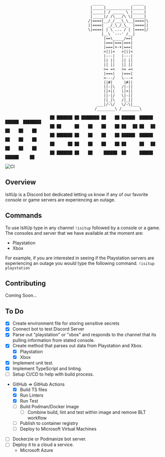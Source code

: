 ```
                                       _____             _____
                                      |_____|___________|_____|
                                      |_____| / _____ \ |_____|
                                      |_____|/ /\___/\ \|_____|
                                     /|====|__/_/___\_\__|====|\
                                     ||====|  _/_\_/_\_  |====||
                                     \|====| | \ ... / | |====|/
                                           |__\ `---' /__|
                                            |==\_____/==|
                                            |===|===|===|
                                            |===|+-+|===|
                                            >|||<   >|||<
                                            |---|   |---|
                                            || ||   || ||
                                            || ||   || ||
                                            >= =<   >= =<
                                            |===|   |===|
                                            >---/   \---<
                                            ||#|     |#||
                                            ||-|\   /|-||
                                            ||+||   ||+||
                                            ||-|/   \|-||
                                            ||_|\   /|_||      
                                         ___|/-\/   \/-\|___
                                        /________\ /________\
            
                    ██ ███████ ██ ████████ ██    ██ ██████  ██████   ██████  ████████ 
                    ██ ██      ██    ██    ██    ██ ██   ██ ██   ██ ██    ██    ██    
                    ██ ███████ ██    ██    ██    ██ ██████  ██████  ██    ██    ██    
                    ██      ██ ██    ██    ██    ██ ██      ██   ██ ██    ██    ██    
                    ██ ███████ ██    ██     ██████  ██      ██████   ██████     ██ 

```
![CI](https://github.com/thestrugglingblack/isitupbot/workflows/CI/badge.svg)

## Overview
IsItUp is a Discord bot dedicated letting us know if any of our favorite console or game servers are experiencing an outage.

## Commands
To use IsItUp type in any channel `!isitup` followed by a console or a game.
The consoles and server that we have available at the moment are:
* Playstation
* Xbox

For example, if you are interested in seeing if the Playstation servers are experiencing an outage you would type the following command.
`!isitup playstation`

## Contributing
Coming Soon...

## To Do
- [X] Create environment file for storing sensitive secrets
- [X] Connect bot to test Discord Server
- [X] Parse out "playstation" or "xbox" and responds to the channel that its pulling information from stated console.
- [X] Create method that parses out data from Playstation and Xbox.
    - [X] Playstation
    - [X] Xbox
- [X] Implement unit test.
- [X] Implement TypeScript and linting.    
- [ ] Setup CI/CD to help with build process. 
 - GitHub => GitHub Actions
    - [X] Build TS files
    - [X] Run Linters
    - [X] Run Test
    - [ ] Build Podman/Docker Image
        - [ ] Combine build, lint and test within image and remove BLT workflow
    - [ ] Publish to container registry
    - [ ] Deploy to Microsoft Virtual Machines
- [ ] Dockerzie or Podmanize  bot server.
- [ ] Deploy it to a cloud a service. 
  - Microsoft Azure


